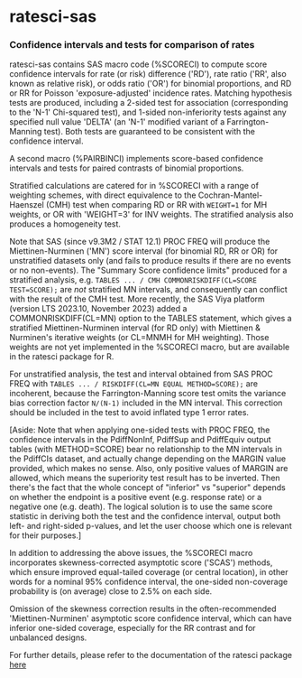 # ratesci-sas

### Confidence intervals and tests for comparison of rates

ratesci-sas contains SAS macro code (%SCORECI) to compute score confidence intervals for 
rate (or risk) difference ('RD'), rate ratio ('RR', also known as relative risk), 
or odds ratio ('OR') for binomial proportions, and RD or RR for Poisson 
'exposure-adjusted' incidence  rates. Matching hypothesis tests are produced, 
including a 2-sided test for association (corresponding to the 'N-1' Chi-squared test), 
and 1-sided non-inferiority tests against any specified null value 'DELTA' (an 
'N-1' modified variant of a Farrington-Manning test). Both tests are guaranteed to be
consistent with the confidence interval.

A second macro (%PAIRBINCI) implements score-based confidence intervals and tests
for paired contrasts of binomial proportions.

Stratified calculations are catered for in %SCORECI with a range of weighting schemes, 
with direct equivalence to the Cochran-Mantel-Haenszel (CMH) test when comparing 
RD or RR with `WEIGHT=1` for MH weights, or OR with 'WEIGHT=3' for INV weights. 
The stratified analysis also produces a homogeneity test.

Note that SAS (since v9.3M2 / STAT 12.1) PROC FREQ will produce the Miettinen-Nurminen 
('MN') score interval (for binomial RD, RR or OR) for unstratified datasets only 
(and fails to produce results if there are no events or no non-events). 
The "Summary Score confidence limits" produced for a stratified analysis, e.g.
 `TABLES ... / CMH COMMONRISKDIFF(CL=SCORE TEST=SCORE);`
are *not* stratified MN intervals, and consequently can conflict with the result 
of the CMH test. 
More recently, the SAS Viya platform (version LTS 2023.10, November 2023) added 
a COMMONRISKDIFF(CL=MN) option to the TABLES statement, which gives a stratified 
Miettinen-Nurminen interval (for RD only) with Miettinen & Nurminen's iterative 
weights (or CL=MNMH for MH weighting). Those weights are not yet implemented in 
the %SCORECI macro, but are available in the ratesci package for R.

For unstratified analysis, the test and interval obtained from SAS PROC FREQ with
`TABLES ... / RISKDIFF(CL=MN EQUAL METHOD=SCORE);` 
are incoherent, because the Farrington-Manning score test omits the variance 
bias correction factor `N/(N-1)` included in the MN interval. 
This correction should be included in the test to avoid inflated type 1 error rates.

[Aside: Note that when applying one-sided tests with PROC FREQ, the confidence 
intervals in the PdiffNonInf, PdiffSup and PdiffEquiv output tables 
(with METHOD=SCORE) bear no relationship to the MN intervals in the PdiffCIs dataset, 
and actually change depending on the MARGIN value provided, which makes no sense. 
Also, only positive values of MARGIN are allowed, which means the superiority test 
result has to be inverted. Then there's the fact that the whole concept of "inferior" 
vs "superior" depends on whether the endpoint is a positive event (e.g. response rate) 
or a negative one (e.g. death). The logical solution is to use the same score statistic 
in deriving both the test and the confidence interval, output both left- and 
right-sided p-values, and let the user choose which one is relevant for their purposes.]

In addition to addressing the above issues, the %SCORECI macro incorporates 
skewness-corrected asymptotic score ('SCAS') methods, which ensure improved 
equal-tailed coverage (or central location), in other words for a nominal 95% 
confidence interval, the one-sided non-coverage probability is (on average) close 
to 2.5% on each side. 
 
Omission of the skewness correction results in the often-recommended 
'Miettinen-Nurminen' asymptotic score confidence interval, which can have inferior 
one-sided coverage, especially for the RR contrast and for unbalanced designs. 

For further details, please refer to the documentation of the ratesci package
[here](https://petelaud.github.io/ratesci)
